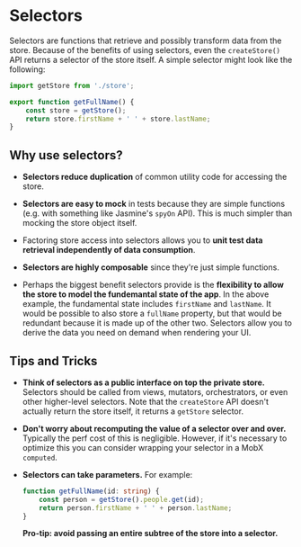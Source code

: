 # Selectors

Selectors are functions that retrieve and possibly transform data from the store. Because of the benefits of using selectors, even the `createStore()` API returns a selector of the store itself.
A simple selector might look like the following:

```typescript
import getStore from './store';

export function getFullName() {
    const store = getStore();
    return store.firstName + ' ' + store.lastName;
}
```

## Why use selectors?

* **Selectors reduce duplication** of common utility code for accessing the store.

* **Selectors are easy to mock** in tests because they are simple functions (e.g. with something like Jasmine's `spyOn` API).
  This is much simpler than mocking the store object itself.

* Factoring store access into selectors allows you to **unit test data retrieval independently of data consumption**.

* **Selectors are highly composable** since they're just simple functions.

* Perhaps the biggest benefit selectors provide is the **flexibility to allow the store to model the fundemantal state of the app**.
  In the above example, the fundamental state includes `firstName` and `lastName`.
  It would be possible to also store a `fullName` property, but that would be redundant because it is made up of the other two.
  Selectors allow you to derive the data you need on demand when rendering your UI.

## Tips and Tricks

* **Think of selectors as a public interface on top the private store.**
  Selectors should be called from views, mutators, orchestrators, or even other higher-level selectors.
  Note that the `createStore` API doesn't actually return the store itself, it returns a `getStore` selector.

* **Don't worry about recomputing the value of a selector over and over.**
  Typically the perf cost of this is negligible.
  However, if it's necessary to optimize this you can consider wrapping your selector in a MobX `computed`.

* **Selectors can take parameters.**
  For example:
  ```typescript
  function getFullName(id: string) {
      const person = getStore().people.get(id);
      return person.firstName + ' ' + person.lastName;
  }
  ```
  **Pro-tip: avoid passing an entire subtree of the store into a selector.**
